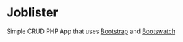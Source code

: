 # Joblister
Simple CRUD PHP App that uses [Bootstrap](https://getbootstrap.com/) and [Bootswatch](https://bootswatch.com/) 
